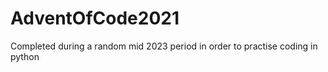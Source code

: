 # AdventOfCode2021

Completed during a random mid 2023 period in order to practise coding in python
